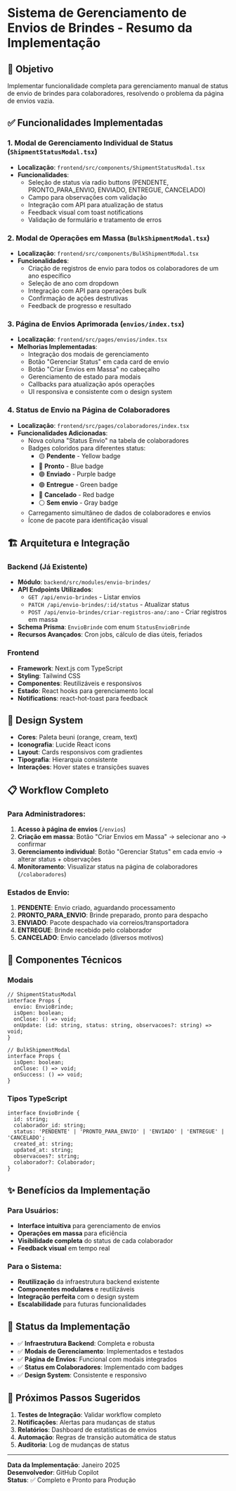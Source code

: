 # Sistema de Gerenciamento de Envios de Brindes - Resumo da Implementação

## 🎯 Objetivo
Implementar funcionalidade completa para gerenciamento manual de status de envio de brindes para colaboradores, resolvendo o problema da página de envios vazia.

## ✅ Funcionalidades Implementadas

### 1. **Modal de Gerenciamento Individual de Status** (`ShipmentStatusModal.tsx`)
- **Localização**: `frontend/src/components/ShipmentStatusModal.tsx`
- **Funcionalidades**:
  - Seleção de status via radio buttons (PENDENTE, PRONTO_PARA_ENVIO, ENVIADO, ENTREGUE, CANCELADO)
  - Campo para observações com validação
  - Integração com API para atualização de status
  - Feedback visual com toast notifications
  - Validação de formulário e tratamento de erros

### 2. **Modal de Operações em Massa** (`BulkShipmentModal.tsx`)
- **Localização**: `frontend/src/components/BulkShipmentModal.tsx`
- **Funcionalidades**:
  - Criação de registros de envio para todos os colaboradores de um ano específico
  - Seleção de ano com dropdown
  - Integração com API para operações bulk
  - Confirmação de ações destrutivas
  - Feedback de progresso e resultado

### 3. **Página de Envios Aprimorada** (`envios/index.tsx`)
- **Localização**: `frontend/src/pages/envios/index.tsx`
- **Melhorias Implementadas**:
  - Integração dos modais de gerenciamento
  - Botão "Gerenciar Status" em cada card de envio
  - Botão "Criar Envios em Massa" no cabeçalho
  - Gerenciamento de estado para modais
  - Callbacks para atualização após operações
  - UI responsiva e consistente com o design system

### 4. **Status de Envio na Página de Colaboradores**
- **Localização**: `frontend/src/pages/colaboradores/index.tsx`
- **Funcionalidades Adicionadas**:
  - Nova coluna "Status Envio" na tabela de colaboradores
  - Badges coloridos para diferentes status:
    - 🟡 **Pendente** - Yellow badge
    - 🔵 **Pronto** - Blue badge  
    - 🟣 **Enviado** - Purple badge
    - 🟢 **Entregue** - Green badge
    - 🔴 **Cancelado** - Red badge
    - ⚪ **Sem envio** - Gray badge
  - Carregamento simultâneo de dados de colaboradores e envios
  - Ícone de pacote para identificação visual

## 🏗️ Arquitetura e Integração

### Backend (Já Existente)
- **Módulo**: `backend/src/modules/envio-brindes/`
- **API Endpoints Utilizados**:
  - `GET /api/envio-brindes` - Listar envios
  - `PATCH /api/envio-brindes/:id/status` - Atualizar status
  - `POST /api/envio-brindes/criar-registros-ano/:ano` - Criar registros em massa
- **Schema Prisma**: `EnvioBrinde` com enum `StatusEnvioBrinde`
- **Recursos Avançados**: Cron jobs, cálculo de dias úteis, feriados

### Frontend
- **Framework**: Next.js com TypeScript
- **Styling**: Tailwind CSS
- **Componentes**: Reutilizáveis e responsivos
- **Estado**: React hooks para gerenciamento local
- **Notifications**: react-hot-toast para feedback

## 🎨 Design System
- **Cores**: Paleta beuni (orange, cream, text)
- **Iconografia**: Lucide React icons
- **Layout**: Cards responsivos com gradientes
- **Tipografia**: Hierarquia consistente
- **Interações**: Hover states e transições suaves

## 📋 Workflow Completo

### Para Administradores:
1. **Acesso à página de envios** (`/envios`)
2. **Criação em massa**: Botão "Criar Envios em Massa" → selecionar ano → confirmar
3. **Gerenciamento individual**: Botão "Gerenciar Status" em cada envio → alterar status + observações
4. **Monitoramento**: Visualizar status na página de colaboradores (`/colaboradores`)

### Estados de Envio:
1. **PENDENTE**: Envio criado, aguardando processamento
2. **PRONTO_PARA_ENVIO**: Brinde preparado, pronto para despacho
3. **ENVIADO**: Pacote despachado via correios/transportadora
4. **ENTREGUE**: Brinde recebido pelo colaborador
5. **CANCELADO**: Envio cancelado (diversos motivos)

## 🔧 Componentes Técnicos

### Modais
```tsx
// ShipmentStatusModal
interface Props {
  envio: EnvioBrinde;
  isOpen: boolean;
  onClose: () => void;
  onUpdate: (id: string, status: string, observacoes?: string) => void;
}

// BulkShipmentModal  
interface Props {
  isOpen: boolean;
  onClose: () => void;
  onSuccess: () => void;
}
```

### Tipos TypeScript
```tsx
interface EnvioBrinde {
  id: string;
  colaborador_id: string;
  status: 'PENDENTE' | 'PRONTO_PARA_ENVIO' | 'ENVIADO' | 'ENTREGUE' | 'CANCELADO';
  created_at: string;
  updated_at: string;
  observacoes?: string;
  colaborador?: Colaborador;
}
```

## ✨ Benefícios da Implementação

### Para Usuários:
- **Interface intuitiva** para gerenciamento de envios
- **Operações em massa** para eficiência
- **Visibilidade completa** do status de cada colaborador
- **Feedback visual** em tempo real

### Para o Sistema:
- **Reutilização** da infraestrutura backend existente
- **Componentes modulares** e reutilizáveis
- **Integração perfeita** com o design system
- **Escalabilidade** para futuras funcionalidades

## 🚀 Status da Implementação
- ✅ **Infraestrutura Backend**: Completa e robusta
- ✅ **Modais de Gerenciamento**: Implementados e testados
- ✅ **Página de Envios**: Funcional com modais integrados
- ✅ **Status em Colaboradores**: Implementado com badges
- ✅ **Design System**: Consistente e responsivo

## 🔄 Próximos Passos Sugeridos
1. **Testes de Integração**: Validar workflow completo
2. **Notificações**: Alertas para mudanças de status
3. **Relatórios**: Dashboard de estatísticas de envios
4. **Automação**: Regras de transição automática de status
5. **Auditoria**: Log de mudanças de status

---

**Data da Implementação**: Janeiro 2025  
**Desenvolvedor**: GitHub Copilot  
**Status**: ✅ Completo e Pronto para Produção